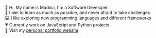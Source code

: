 🎀 Hi, My name is Madina, I'm a Software Developer <br /> 
📖 I aim to learn as much as possible, and never afraid to take challenges <br />
💻 I like exploring new programming languages and different frameworks <br />
💗 Currently work on JavaScript and Python projects <br />
💫 Visit my [personal portfolio website](https://madina-portfolio.onrender.com)

<!---
madina0801/madina0801 is a ✨ special ✨ repository because its `README.md` (this file) appears on your GitHub profile.
You can click the Preview link to take a look at your changes.
--->
